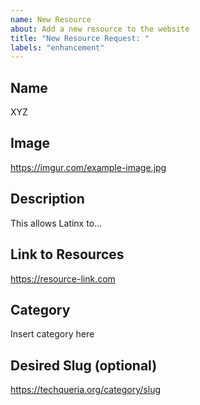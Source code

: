 ```yaml
---
name: New Resource
about: Add a new resource to the website
title: "New Resource Request: "
labels: "enhancement"
---
```


## Name

XYZ

## Image

https://imgur.com/example-image.jpg

## Description

This allows Latinx to...

## Link to Resources

https://resource-link.com

## Category

Insert category here

## Desired Slug (optional)

https://techqueria.org/category/slug
